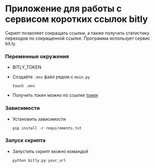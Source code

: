 # Приложение для работы c сервисом коротких ссылок bitly
Скрипт позволяет сокращать ссылки, а также получать статистику переходов по сокращенной ссылке. Программа использует сервис bit.ly.

###  Переменные окружения

- BITLY_TOKEN

- Создайте `.env` файл рядом с  `main.py`

    ```touch .env```

- Получить токен можно по ссылке [токен](https://dev.bitly.com/)
###  Зависимости
- Установить зависимости

   ```pip install -r requirements.txt```
###  Запуск скрипта
- Запустить скрипт можно командой
  
  ```python bitly.py your_url```